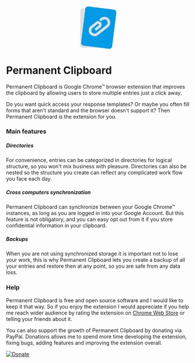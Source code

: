 <p align="center"><img src="images/icon.png" width="100"></p>

# Permanent Clipboard

Permanent Clipboard is Google Chrome&trade; browser extension that improves the clipboard by allowing users to store multiple entries just a click away.

Do you want quick access your response templates? Or maybe you often fill forms that aren't standard and the browser doesn't support it? Then Permanent Clipboard is the extension for you.

### Main features

##### Directories

For convenience, entries can be categorized in directories for logical structure, so you won't mix business with pleasure.
Directories can also be nested so the structure you create can reflect any complicated work flow you face each day.

##### Cross computers synchronization

Permanent Clipboard can synchronize between your Google Chrome&trade; instances, as long as you are logged in into your Google Account.
But this feature is not obligatory, and you can easy opt out from it if you store confidential information in your clipboard.

##### Backups

When you are not using synchronized storage it is important not to lose your work, this is why Permanent Clipboard lets you create a backup of all your entries and restore then at any point, so you are safe from any data loss.

### Help 

Permanent Clipboard is free and open source software and I would like to keep it that way. So if you enjoy the
extension I would appreciate if you help me reach wider audience by rating the extension on [Chrome Web Store](https://chrome.google.com/webstore/detail/permanent-clipboard/hilkjcfodmbdgpadbpehimibheopoccb) or telling your friends about it.

You can also support the growth of Permanent Clipboard by donating via PayPal. Donations allows me to spend more time developing the extension, fixing bugs, adding features and improving the extension overall.

[![Donate](https://www.paypalobjects.com/en_US/GB/i/btn/btn_donateCC_LG.gif)](https://www.paypal.com/cgi-bin/webscr?cmd=_s-xclick&hosted_button_id=X4LEC9EWL4V24)

